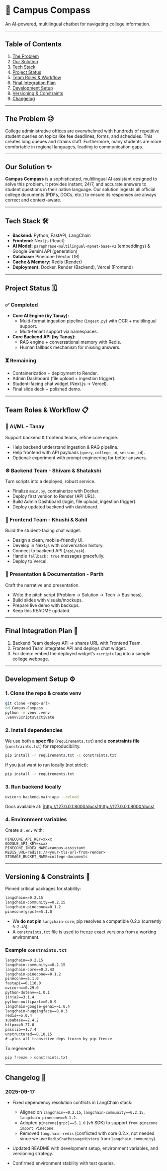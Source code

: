 # 🧭 Campus Compass
An AI-powered, multilingual chatbot for navigating college information.

---

## Table of Contents
1. [The Problem](#the-problem-)
2. [Our Solution](#our-solution-)
3. [Tech Stack](#tech-stack-)
4. [Project Status](#project-status-)
5. [Team Roles & Workflow](#team-roles--workflow-)
6. [Final Integration Plan](#final-integration-plan-)
7. [Development Setup](#development-setup-)
8. [Versioning & Constraints](#versioning--constraints-)
9. [Changelog](#changelog-)

---

## The Problem 😥
College administrative offices are overwhelmed with hundreds of repetitive student queries on topics like fee deadlines, forms, and schedules. This creates long queues and strains staff. Furthermore, many students are more comfortable in regional languages, leading to communication gaps.

---

## Our Solution ✨
**Campus Compass** is a sophisticated, multilingual AI assistant designed to solve this problem. It provides instant, 24/7, and accurate answers to student questions in their native language. Our solution ingests all official college documents (PDFs, DOCs, etc.) to ensure its responses are always correct and context-aware.

---

## Tech Stack 🛠️
- **Backend:** Python, FastAPI, LangChain  
- **Frontend:** Next.js (React)  
- **AI Model:** `paraphrase-multilingual-mpnet-base-v2` (embeddings) & Google Gemini API (generation)  
- **Database:** Pinecone (Vector DB)  
- **Cache & Memory:** Redis (Render)  
- **Deployment:** Docker, Render (Backend), Vercel (Frontend)  

---

## Project Status 🗓️

### ✅ Completed
- **Core AI Engine (by Tanay):**
  - Multi-format ingestion pipeline (`ingest.py`) with OCR + multilingual support.
  - Multi-tenant support via namespaces.
- **Core Backend API (by Tanay):**
  - RAG engine + conversational memory with Redis.
  - Human fallback mechanism for missing answers.

### ⏳ Remaining
- Containerization + deployment to Render.  
- Admin Dashboard (file upload + ingestion trigger).  
- Student-facing chat widget (Next.js → Vercel).  
- Final slide deck + polished demo.  

---

## Team Roles & Workflow 📋

### 🧠 AI/ML - Tanay
Support backend & frontend teams, refine core engine.  
- Help backend understand ingestion & RAG pipeline.  
- Help frontend with API payloads (`query`, `college_id`, `session_id`).  
- Optional: experiment with prompt engineering for better answers.  

### ⚙️ Backend Team - Shivam & Shatakshi
Turn scripts into a deployed, robust service.  
- Finalize `main.py`, containerize with Docker.  
- Deploy first version to Render (API URL).  
- Build Admin Dashboard (login, file upload, ingestion trigger).  
- Deploy updated backend with dashboard.  

### 🎨 Frontend Team - Khushi & Sahil
Build the student-facing chat widget.  
- Design a clean, mobile-friendly UI.  
- Develop in Next.js with conversation history.  
- Connect to backend API (`/api/ask`).  
- Handle `fallback: true` messages gracefully.  
- Deploy to Vercel.  

### 📝 Presentation & Documentation - Parth
Craft the narrative and presentation.  
- Write the pitch script (Problem → Solution → Tech → Business).  
- Build slides with visuals/mockups.  
- Prepare live demo with backups.  
- Keep this README updated.  

---

## Final Integration Plan 🤝
1. Backend Team deploys API → shares URL with Frontend Team.  
2. Frontend Team integrates API and deploys chat widget.  
3. For demo: embed the deployed widget’s `<script>` tag into a sample college webpage.  

---

## Development Setup ⚙️

### 1. Clone the repo & create venv
```bash
git clone <repo-url>
cd Campus-Compass
python -m venv .venv
.venv\Scripts\activate
````

### 2. Install dependencies

We use both a **spec file** (`requirements.txt`) and a **constraints file** (`constraints.txt`) for reproducibility.

```bash
pip install -r requirements.txt -c constraints.txt
```

If you just want to run locally (not strict):

```bash
pip install -r requirements.txt
```

### 3. Run backend locally

```bash
uvicorn backend.main:app --reload
```

Docs available at: [http://127.0.0.1:8000/docs](http://127.0.0.1:8000/docs)

### 4. Environment variables

Create a `.env` with:

```
PINECONE_API_KEY=xxxx
GOOGLE_API_KEY=xxxx
PINECONE_INDEX_NAME=campus-assistant
REDIS_URL=rediss://<your-tls-url-from-render>
STORAGE_BUCKET_NAME=college-documents
```

---

## Versioning & Constraints 📌

Pinned critical packages for stability:

```txt
langchain==0.2.15
langchain-community==0.2.15
langchain-pinecone==0.1.2
pinecone[grpc]==5.1.0
```

* We **do not pin** `langchain-core`; pip resolves a compatible 0.2.x (currently `0.2.43`).
* A `constraints.txt` file is used to freeze exact versions from a working environment.

### Example `constraints.txt`

```txt
langchain==0.2.15
langchain-community==0.2.15
langchain-core==0.2.43
langchain-pinecone==0.1.2
pinecone==5.1.0
fastapi==0.110.0
uvicorn==0.29.0
python-dotenv==1.0.1
jinja2==3.1.4
python-multipart==0.0.9
langchain-google-genai==1.0.4
langchain-huggingface==0.0.3
redis==5.0.4
supabase==2.4.2
httpx==0.27.0
passlib==1.7.4
unstructured==0.18.15
# …plus all transitive deps frozen by pip freeze
```

To regenerate:

```bash
pip freeze > constraints.txt
```

---

## Changelog 📝

### 2025-09-17

* Fixed dependency resolution conflicts in LangChain stack:

  * Aligned on `langchain==0.2.15`, `langchain-community==0.2.15`, `langchain-pinecone==0.1.2`.
  * Adopted `pinecone[grpc]==5.1.0` (v5 SDK) to support `from pinecone import Pinecone`.
  * Removed `langchain-redis` (conflicted with core 0.2.x, not needed since we use `RedisChatMessageHistory` from `langchain_community`).
* Updated README with development setup, environment variables, and versioning strategy.
* Confirmed environment stability with test queries.


